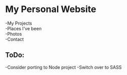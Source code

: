 My Personal Website
====================

-My Projects <br/>
-Places I've been <br/>
-Photos <br/>
-Contact


ToDo:
--------
-Consider porting to Node project
-Switch over to SASS
